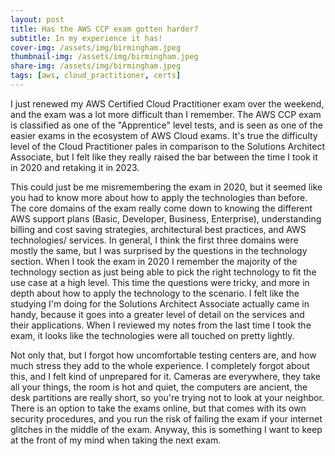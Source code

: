 ```yaml
---
layout: post
title: Has the AWS CCP exam gotten harder? 
subtitle: In my experience it has!
cover-img: /assets/img/birmingham.jpeg
thumbnail-img: /assets/img/birmingham.jpeg
share-img: /assets/img/birmingham.jpeg
tags: [aws, cloud_practitioner, certs]
---
```


I just renewed my AWS Certified Cloud Practitioner exam over the weekend, and the exam was a lot more difficult than I remember. The AWS CCP exam is classified as one of the "Apprentice" level tests, and is seen as one of the easier exams in the ecosystem of AWS Cloud exams. It's true the difficulty level of the Cloud Practitioner pales in comparison to the Solutions Architect Associate, but I felt like they really raised the bar between the time I took it in 2020 and retaking it in 2023.

This could just be me misremembering the exam in 2020, but it seemed like you had to know more about how to apply the technologies than before. The core domains of the exam really come down to knowing the different AWS support plans (Basic, Developer, Business, Enterprise), understanding billing and cost saving strategies, architectural best practices, and AWS technologies/ services. In general, I think the first three domains were mostly the same, but I was surprised by the questions in the technology section. When I took the exam in 2020 I remember the majority of the technology section as just being able to pick the right technology to fit the use case at a high level. This time the questions were tricky, and more in depth about how to apply the technology to the scenario. I felt like the studying I'm doing for the Solutions Architect Associate actually came in handy, because it goes into a greater level of detail on the services and their applications. When I reviewed my notes from the last time I took the exam, it looks like the technologies were all touched on pretty lightly.

Not only that, but I forgot how uncomfortable testing centers are, and how much stress they add to the whole experience. I completely forgot about this, and I felt kind of unprepared for it. Cameras are everywhere, they take all your things, the room is hot and quiet, the computers are ancient, the desk partitions are really short, so you're trying not to look at your neighbor. There is an option to take the exams online, but that comes with its own security procedures, and you run the risk of failing the exam if your internet glitches in the middle of the exam. Anyway, this is something I want to keep at the front of my mind when taking the next exam. 
